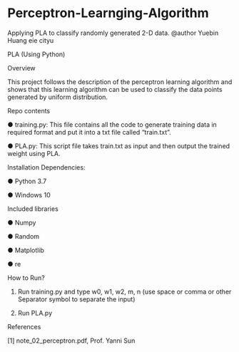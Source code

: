 # Perceptron-Learnging-Algorithm
Applying PLA to classify randomly generated 2-D data. 
@author Yuebin Huang eie cityu

PLA (Using Python)

Overview

This project follows the description of the perceptron learning algorithm and shows that this learning algorithm can be used to classify the data points generated by uniform distribution.

Repo contents

●	training.py: This file contains all the code to generate training data in required format and put it into a txt file called “train.txt”.

●	PLA.py: This script file takes train.txt as input and then output the trained weight using PLA.

Installation Dependencies:

●	Python 3.7

●	Windows 10

Included libraries

●	Numpy

●	Random

●	Matplotlib

●	re

How to Run?

1.	Run training.py and type w0, w1, w2, m, n (use space or comma or other Separator symbol to separate the input)

2.	Run PLA.py

References

[1] note_02_perceptron.pdf, Prof. Yanni Sun
